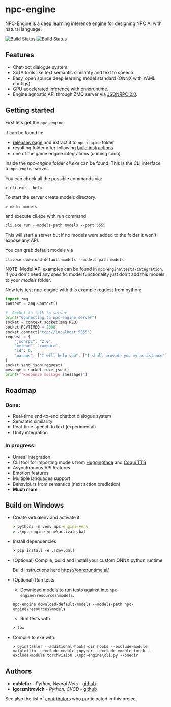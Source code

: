 # npc-engine

NPC-Engine is a deep learning inference engine for designing NPC AI with natural language.

[![Build Status](https://github.com/npc-engine/npc-engine/actions/workflows/Documentation.yml/badge.svg)](https://npc-engine.github.io/npc-engine/)
[![Build Status](https://github.com/npc-engine/npc-engine/actions/workflows/ci.yml/badge.svg)](https://npc-engine.github.io/npc-engine/)

## Features

- Chat-bot dialogue system.
- SoTA tools like text semantic similarity and text to speech.
- Easy, open source deep learning model standard (ONNX with YAML configs).
- GPU accelerated inference with onnxruntime.
- Engine agnostic API through ZMQ server via [JSONRPC 2.0](https://www.jsonrpc.org/specification).

## Getting started

First lets get the `npc-engine`.

It can be found in:
- [releases page](https://github.com/eublefar/chatbot_server/releases) and extract it to `npc-engine` folder
-  resulting folder after following [build instructions](#-build-on-windows)
-  one of the game engine integrations (coming soon).

Inside the *npc-engine* folder *cli.exe* can be found. This is the CLI interface
to `npc-engine` server. 

You can check all the possible commands via:
```
> cli.exe --help
```

To start the server create models directory:
```
> mkdir models
```
and execute cli.exe with run command
```
cli.exe run --models-path models --port 5555
```
This will start a server but if no models were added to the folder it won't expose any API.

You can grab default models via
```
cli.exe download-default-models --models-path models
```

NOTE: Model API examples can be found in `npc-engine\tests\integration`. If you don't need any specific model functionality just don't add this models to your *models* folder.

Now lets test npc-engine with this example request from python:

```python
import zmq
context = zmq.Context()

#  Socket to talk to server
print("Connecting to npc-engine server")
socket = context.socket(zmq.REQ)
socket.RCVTIMEO = 2000
socket.connect("tcp://localhost:5555")
request = {
    "jsonrpc": "2.0",
    "method": "compare",
    "id": 0,
    "params": ["I will help you", ["I shall provide you my assistance"]],
}
socket.send_json(request)
message = socket.recv_json()
print(f"Response message {message}")
```

## Roadmap

### Done:

- Real-time end-to-end chatbot dialogue system
- Semantic similarity
- Real-time speech to text (experimental)
- Unity integration

### In progress:

- Unreal integration
- CLI tool for importing models from [Huggingface](https://huggingface.co/transformers/index.html) and [Coqui TTS](https://tts.readthedocs.io/en/latest/)
- Asynchronous API features
- Emotion features
- Multiple languages support
- Behaviours from semantics (next action prediction)
- **Much more**

## Build on Windows

- Create virtualenv and activate it:

    ```cmd
    > python3 -m venv npc-engine-venv
    > .\npc-engine-venv\activate.bat
    ```

- Install dependencies

    ```
    > pip install -e .[dev,dml]
    ```

- (Optional) Compile, build and install your custom ONNX python runtime

    Build instructions here https://onnxruntime.ai/

- (Optional) Run tests

    + Download models to run tests against into `npc-engine\resources\models`.  
    ```
    npc-engine download-default-models --models-path npc-engine\resources\models
    ```
    + Run tests with
    ```
    > tox
    ```

- Compile to exe with:

    ```
    > pyinstaller --additional-hooks-dir hooks --exclude-module matplotlib --exclude-module jupyter --exclude-module torch --exclude-module torchvision .\npc-engine\cli.py --onedir
    ```

## Authors

- **eublefar** - _Python, Neural Nets_ - [github](https://github.com/eublefar)
- **igorzmitrovich** - _Python, CI/CD_ - [github](https://github.com/igorzmitrovich)

See also the list of [contributors](https://github.com/npc-engine/npc-engine/contributors) who participated in this project.
